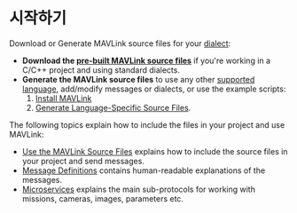 # 시작하기

Download or Generate MAVLink source files for your [dialect](../messages/index.md#dialects):

- **Download the [pre-built MAVLink source files](../index.md#prebuilt_libraries)** if you're working in a C/C++ project and using standard dialects.
- **Generate the MAVLink source files** to use any other [supported language](../index.md#supported_languages), add/modify messages or dialects, or use the example scripts:
  1. [Install MAVLink](../getting_started/installation.md)
  2. [Generate Language-Specific Source Files](../getting_started/generate_libraries.md).

The following topics explain how to include the files in your project and use MAVLink:

- [Use the MAVLink Source Files](../getting_started/use_libraries.md) explains how to include the source files in your project and send messages.
- [Message Definitions](../messages/index.md) contains human-readable explanations of the messages.
- [Microservices](../services/index.md) explains the main sub-protocols for working with missions, cameras, images, parameters etc.
